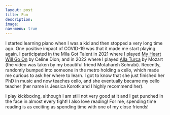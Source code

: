 ```yaml
---
layout: post
title: Fun
description: 
image: 
nav-menu: true
---
```


I started learning piano when I was a kid and then stopped a very long time ago. One positive impact of COVID-19 was that it made me start playing again. I participated in the Mila Got Talent in 2021 where I  played <a href="https://drive.google.com/file/d/1qAO4XGsoHRJ6J7iyfh8owQkvXP2dk2p1/view?usp=sharing">My Heart Will Go On</a> by Celine Dion; and in 2022 where I played <a href="https://drive.google.com/file/d/1Kqf-kE5VoTM-59JaC0gZvcaF9gjIzFaJ/view?usp=sharing">Alla Turca</a> by Mozart (the video was taken by my beautiful friend Motahareh Sohrabi). Recently, randomly bumped into someone in the metro holding a cello, which made me curious to ask her where to learn. I got to know that she just finished her PhD in music and now teaches cello, and she eventually became my cello teacher (her name is Jessica Korotk and I highly recommend her). 

I play kickboxing, although I am still not very good at it and I get punched in the face in almost every fight! I also love reading! For me, spending time reading is as exciting as spending time with one of my close friends!



